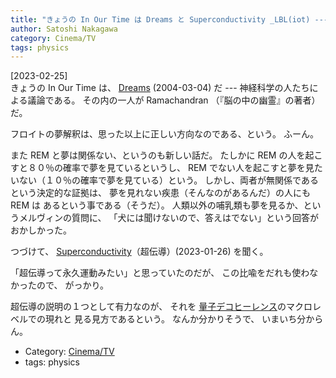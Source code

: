 ```yaml
---
title: "きょうの In Our Time は Dreams と Superconductivity _LBL(iot) ---とうとう夢をとりあげてくれた；たのしかった"
author: Satoshi Nakagawa
category: Cinema/TV
tags: physics
---
```


[2023-02-25]  
 きょうの In Our Time は、
[Dreams](https://www.bbc.co.uk/programmes/p004y23x) (2004-03-04) だ ---
神経科学の人たちによる議論である。
その内の一人が Ramachandran （『脳の中の幽霊』の著者）だ。

 フロイトの夢解釈は、思った以上に正しい方向なのである、という。
ふーん。

 また REM と夢は関係ない、というのも新しい話だ。
たしかに REM の人を起こすと８０％の確率で夢を見ているというし、
REM でない人を起こすと夢を見たいない（１０％の確率で夢を見ている）という。
しかし、両者が無関係であるという決定的な証拠は、
夢を見れない疾患（そんなのがあるんだ）の人にも REM は
あるという事である（そうだ）。
人類以外の哺乳類も夢を見るか、というメルヴィンの質問に、
「犬には聞けないので、答えはでない」という回答がおかしかった。

 つづけて、
[Superconductivity](https://www.bbc.co.uk/programmes/m001hfpc)（超伝導）(2023-01-26) を聞く。

 「超伝導って永久運動みたい」と思っていたのだが、
この比喩をだれも使わなかったので、
がっかり。

 超伝導の説明の１つとして有力なのが、
それを
[量子デコヒーレンス](https://ja.wikipedia.org/wiki/%E9%87%8F%E5%AD%90%E3%83%87%E3%82%B3%E3%83%92%E3%83%BC%E3%83%AC%E3%83%B3%E3%82%B9)のマクロレベルでの現れと
見る見方であるという。
なんか分かりそうで、
いまいち分からん。

- Category: [Cinema/TV](categories.html#Cinema/TV)
- tags: physics
